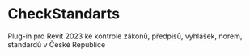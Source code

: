 # CheckStandarts
Plug-in pro Revit 2023 ke kontrole zákonů, předpisů, vyhlášek, norem, standardů v České Republice
